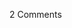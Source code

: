 <span class="commentheader">2 Comments</span>

<!--


<div class="commentdivider">
<span class="commentauthorbox">Posted by an anonymous coward</span>
<span class="commentdatebox">Wednesday, August 11, 2004</span>
<span class="commenttimebox">12:57 PM</span>
</div>
<div class="commentbody">if you want extra copies to send to your family let me know … nika</div>
<div class="commentdivider">
<span class="commentauthorbox">Posted by an anonymous coward</span>
<span class="commentdatebox">Sunday, August 15, 2004</span>
<span class="commenttimebox"> 1:39 PM</span>
</div>
<div class="commentbody">wow thats so cool, why didn’t you tell me?</div> -->
